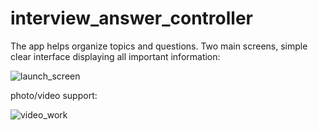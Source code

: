 # interview_answer_controller

The app helps organize topics and questions. Two main screens, simple clear interface displaying all important information:

![launch_screen](https://cdn.discordapp.com/attachments/784688047719579652/1078299831417700423/launch_screen.gif)

photo/video support:

![video_work](https://cdn.discordapp.com/attachments/784688047719579652/1078299850967355442/video_work.gif) 

